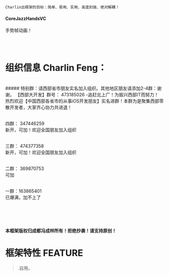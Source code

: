 

    Charlin出框架的目标：简单、易用、实用、高度封装、绝对解耦！

#### CoreJazzHandsVC
手势帧动画！<br />

<br /><br />

组织信息 Charlin Feng：
===============
<br />
##### 特别群：请西部省市朋友实名加入组织。其他地区朋友请添加2-4群：谢谢。
【西部大开发】群号： 473185026  -追赶北上广！为振兴西部IT而努力！<br />
热烈欢迎【中国西部各省市的从事iOS开发朋友】实名进群！本群为是聚集西部零散开发者，大家齐心协力共进退！ <br /><br />

四群： 347446259<br />
新开，可加！欢迎全国朋友加入组织 <br /><br />

三群： 474377358<br />
新开，可加！欢迎全国朋友加入组织 <br /><br />

二群： 369870753<br />
可加<br /><br />

一群：163865401<br />
已爆满，加不上了<br /><br />

<br /><br />

#### 本框架版权归成都冯成林所有！拒绝抄袭！请支持原创！

框架特性 FEATURE
===============
>.自用。<br />

<br /><br /><br />

